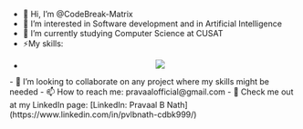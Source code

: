 - 👋 Hi, I’m @CodeBreak-Matrix
- 👀 I’m interested in Software development and in Artificial Intelligence
- 🌱 I’m currently studying Computer Science at CUSAT
- ⚡My skills:
- <p align="center">
  <a href="https://skillicons.dev">
    <img src="https://skillicons.dev/icons?i=c,cpp,java,py,opencv,mysql,visualstudio,windows,linkedin,html&perline=5" />
  </a>
</p>
- 💞️ I’m looking to collaborate on any project where my skills might be needed
- 📫 How to reach me: pravaalofficial@gmail.com
- 💼 Check me out at my LinkedIn page: [LinkedIn: Pravaal B Nath](https://www.linkedin.com/in/pvlbnath-cdbk999/)

<!---
CodeBreak-Matrix/CodeBreak-Matrix is a ✨ special ✨ repository because its `README.md` (this file) appears on your GitHub profile.
You can click the Preview link to take a look at your changes.
--->
